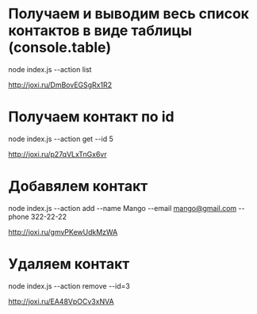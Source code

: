 # Получаем и выводим весь список контактов в виде таблицы (console.table)

node index.js --action list

http://joxi.ru/DmBovEGSgRx1R2

# Получаем контакт по id

node index.js --action get --id 5

http://joxi.ru/p27qVLxTnGx6vr

# Добавялем контакт

node index.js --action add --name Mango --email mango@gmail.com --phone 322-22-22

http://joxi.ru/gmvPKewUdkMzWA

# Удаляем контакт

node index.js --action remove --id=3

http://joxi.ru/EA48VpOCv3xNVA
